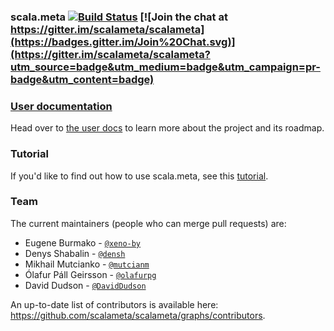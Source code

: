 ### scala.meta [![Build Status](http://drone.geirsson.com:8001/api/badges/scalameta/scalameta/status.svg)](http://drone.geirsson.com:8001/scalameta/scalameta) [![Join the chat at https://gitter.im/scalameta/scalameta](https://badges.gitter.im/Join%20Chat.svg)](https://gitter.im/scalameta/scalameta?utm_source=badge&utm_medium=badge&utm_campaign=pr-badge&utm_content=badge)

### [User documentation][docs]
Head over to [the user docs][docs] to learn more about the project and its roadmap.

### Tutorial
If you'd like to find out how to use scala.meta, see this [tutorial](http://scalameta.org/tutorial).

### Team
The current maintainers (people who can merge pull requests) are:

* Eugene Burmako - [`@xeno-by`](https://github.com/xeno-by)
* Denys Shabalin - [`@densh`](https://github.com/densh)
* Mikhail Mutcianko - [`@mutcianm`](https://github.com/mutcianm)
* Ólafur Páll Geirsson - [`@olafurpg`](https://github.com/olafurpg)
* David Dudson - [`@DavidDudson`](https://github.com/DavidDudson)

An up-to-date list of contributors is available here: https://github.com/scalameta/scalameta/graphs/contributors.

[docs]: http://scalameta.org
